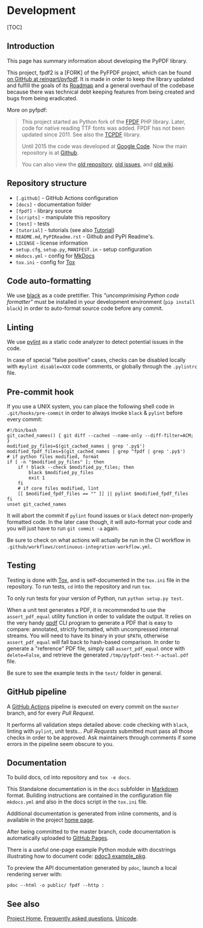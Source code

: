 # Development #

[TOC]

## Introduction ##

This page has summary information about developing the PyPDF library.

This project, fpdf2 is a [FORK] of the PyFPDF project, which can be found
[on GitHub at reingart/pyfpdf](https://github.com/reingart/pyfpdf).
It is made in order to keep the library updated and fulfill the goals of its
[Roadmap](https://github.com/reingart/pyfpdf/wiki/Roadmap) and a general overhaul of
the codebase because there was technical debt keeping features from being
created and bugs from being eradicated.

More on pyfpdf:

> This project started as Python fork of the [FPDF](http://fpdf.org/) PHP library. 
> Later, code for native reading TTF fonts was added. FPDF has not been updated since
> 2011. See also the [TCPDF](http://www.tcpdf.org/) library.
> 
> Until 2015 the code was developed at [Google Code](https://code.google.com/p/pyfpdf/).
> Now the main repository is at [Github](https://github.com/reingart/pyfpdf).
> 
> You can also view the
> [old repository](https://github.com/reingart/pyfpdf_googlecode),
> [old issues](https://github.com/reingart/pyfpdf_googlecode/issues), and 
> [old wiki](https://github.com/reingart/pyfpdf_googlecode/tree/wiki).


## Repository structure ##

  * `[.github]` - GitHub Actions configuration
  * `[docs]` - documentation folder
  * `[fpdf]` - library source
  * `[scripts]` - manipulate this repository
  * `[test]` - tests
  * `[tutorial]` - tutorials (see also [Tutorial](Tutorial.md))
  * `README.md`, `PyPIReadme.rst` - Github and PyPI Readme's.
  * `LICENSE` - license information
  * `setup.cfg`, `setup.py`, `MANIFEST.in` - setup configuration
  * `mkdocs.yml` - config for [MkDocs](https://www.mkdocs.org/)
  * `tox.ini` - config for [Tox](https://tox.readthedocs.io/en/latest/)

## Code auto-formatting ##

We use [black](https://github.com/psf/black) as a code prettifier.
This _"uncomprimising Python code formatter"_ must be installed
in your development environment (`pip install black`) in order to
auto-format source code before any commit.

## Linting ##

We use [pylint](https://github.com/PyCQA/pylint/) as a static code analyzer
to detect potential issues in the code.

In case of special "false positive" cases,
checks can be disabled locally with `#pylint disable=XXX` code comments,
or globally through the `.pylintrc` file.

## Pre-commit hook ##
If you use a UNIX system, you can place the following shell code
in `.git/hooks/pre-commit` in order to always invoke `black` & `pylint`
before every commit:

```shell
#!/bin/bash
git_cached_names() { git diff --cached --name-only --diff-filter=ACM; }
modified_py_files=$(git_cached_names | grep '.py$')
modified_fpdf_files=$(git_cached_names | grep ^fpdf | grep '.py$')
# if python files modified, format
if [ -n "$modified_py_files" ]; then
    if ! black --check $modified_py_files; then
        black $modified_py_files
        exit 1
    fi
    # if core files modified, lint
    [[ $modified_fpdf_files == "" ]] || pylint $modified_fpdf_files
fi
unset git_cached_names
```

It will abort the commit if `pylint` found issues
or `black` detect non-properly formatted code.
In the later case though, it will auto-format your code
and you will just have to run `git commit -a` again.

Be sure to check on what actions will actually be run in the CI workflow in
`.github/workflows/continuous-integration-workflow.yml`.

## Testing ##

Testing is done with [Tox](https://tox.readthedocs.io/en/latest/), and is
self-documented in the `tox.ini` file in the repository. To run tests,
`cd` into the repository and run `tox`.

To only run tests for your version of Python, run `python setup.py test`.

When a unit test generates a PDF, it is recommended to use the `assert_pdf_equal`
utility function in order to validate the output.
It relies on the very handy [qpdf](https://github.com/qpdf/qpdf) CLI program
to generate a PDF that is easy to compare: annotated, strictly formatted,
whith uncompressed internal streams.
You will need to have its binary in your `$PATH`,
otherwise `assert_pdf_equal` will fall back to hash-based comparison.
In order to generate a "reference" PDF file, simply call `assert_pdf_equal` once
with `delete=False`, and retrieve the generated `/tmp/pyfpdf-test-*-actual.pdf` file.

Be sure to see the example tests in the `test/` folder in general.

## GitHub pipeline ##

A [GitHub Actions](https://help.github.com/en/actions/reference) pipeline
is executed on every commit on the `master` branch,
and for every _Pull Request_.

It performs all validation steps detailed above: code checking with `black`,
linting with `pylint`, unit tests...
_Pull Requests_ submitted must pass all those checks in order to be approved.
Ask maintainers through comments if some errors in the pipeline seem obscure to you.

## Documentation ##

To build docs, cd into repository and `tox -e docs`.

This Standalone documentation is in the `docs` subfolder in 
[Markdown](https://daringfireball.net/projects/markdown/) format. Building
instructions are contained in the configuration file `mkdocs.yml` and also in
the docs script in the `tox.ini` file.

Additional documentation is generated from inline comments, and is available
in the project [home page](https://alexanderankin.github.io/pyfpdf/fpdf/).

After being committed to the master branch, code documentation is automatically uploaded to
[GitHub Pages](https://alexanderankin.github.io/pyfpdf/).

There is a useful one-page example Python module with docstrings illustrating how to document code:
[pdoc3 example_pkg](https://github.com/pdoc3/pdoc/blob/master/pdoc/test/example_pkg/__init__.py).

To preview the API documentation generated by `pdoc`, launch a local rendering server with:

    pdoc --html -o public/ fpdf --http :

## See also ##
[Project Home](index.md), [Frequently asked questions](FAQ.md), 
[Unicode](Unicode.md).
